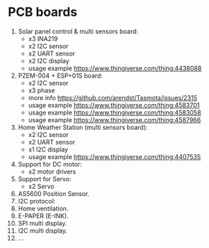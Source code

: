 # PCB boards
1. Solar panel control & multi sensors board:
   - x3 INA219
   - x2 I2C sensor
   - x2 UART sensor
   - x2 I2C display
   - usage example https://www.thingiverse.com/thing:4438088
2. PZEM-004 + ESP+01S board:
   - x2 I2C sensor
   - x3 phase
   - more info https://github.com/arendst/Tasmota/issues/2315
   - usage example https://www.thingiverse.com/thing:4583701
   - usage example https://www.thingiverse.com/thing:4583058
   - usage example https://www.thingiverse.com/thing:4587966   
3. Home Weather Station (multi sensors board):
   - x2 I2C sensor
   - x2 UART sensor
   - x1 I2C display
   - usage example https://www.thingiverse.com/thing:4407535
4. Support for DC motor:  
   - x2 motor drivers
5. Support for Servo:
   - x2 Servo
6. AS5600 Position Sensor.
7. I2C protocol:
8. Home ventilation.
9. E-PAPER (E-INK).
10. SPI multi display.
10. I2C multi display.
11. ...
